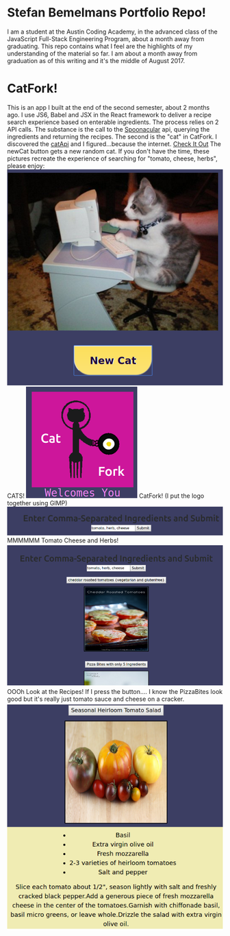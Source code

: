 # Stefan Bemelmans Portfolio Repo!
I am a student at the Austin Coding Academy, in the advanced class of the JavaScript Full-Stack Engineering Program, about a month away from graduating. This repo contains what I feel are the highlights of my understanding of the material so far. I am about a month away from graduation as of this writing and it's the middle of August 2017. 

# CatFork!
This is an app I built at the end of the second semester, about 2 months ago. I use JS6, Babel and JSX in the React framework to deliver a recipe search experience based on enterable ingredients. The process relies on 2 API calls. The substance is the call to the [Spoonacular](https://spoonacular.api) api, querying the ingredients and returning the recipes. The second is the "cat" in CatFork. I discovered the [catApi](https://www.thecatapi.com) and I figured...because the internet. [Check It Out](./CatFork.index.html)
The newCat button gets a new random cat. 
If you don't have the time, these pictures recreate the experience of searching for "tomato, cheese, herbs", please enjoy:
 ![alt text](./src/images/CatForkCat1Small.png) CATS!
 ![alt text](./src/images/CatForkTitleSmall.png) CatFork! (I put the logo together using GIMP)
  ![alt text](./src/images/CatForkRecipeSearchSmall.png) MMMMMM Tomato Cheese and Herbs!
  ![alt text](./src/images/CatForkRecipes.png) OOOh Look at the Recipes! If I press the button....
  I know the PizzaBites look good but it's really just tomato sauce and cheese on a cracker.
   ![alt text](./src/images/CatForkRecipeSmall.png)
